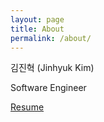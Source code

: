 ```yaml
---
layout: page
title: About
permalink: /about/
---
```


김진혁 (Jinhyuk Kim)

Software Engineer

[Resume](/resume.html)
